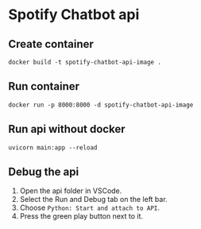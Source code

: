 # Spotify Chatbot api

## Create container
```
docker build -t spotify-chatbot-api-image .
```

## Run container
```
docker run -p 8000:8000 -d spotify-chatbot-api-image
```

## Run api without docker
```
uvicorn main:app --reload
```

## Debug the api
1. Open the api folder in VSCode.
2. Select the Run and Debug tab on the left bar.
3. Choose `Python: Start and attach to API`.
4. Press the green play button next to it.